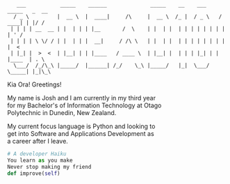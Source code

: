 ```
   ___           _____    ______              _____    __    ___     _____   _  __  
  / _ \         |  __ \  |  ____|     /\     |  __ \  /_ |  / _ \   / ____| | |/ /  
 | | | | __  __ | |  | | | |__       /  \    | |  | |  | | | | | | | |      | ' /   
 | | | | \ \/ / | |  | | |  __|     / /\ \   | |  | |  | | | | | | | |      |  <    
 | |_| |  >  <  | |__| | | |____   / ____ \  | |__| |  | | | |_| | | |____  | . \   
  \___/  /_/\_\ |_____/  |______| /_/    \_\ |_____/   |_|  \___/   \_____| |_|\_\  
```

Kia Ora! Greetings!

My name is Josh and I am currently in my third year\
for my Bachelor's of Information Technology at Otago\
Polytechnic in Dunedin, New Zealand.

My current focus language is Python and looking to\
get into Software and Applications Development as\
a career after I leave.

```python
# A developer Haiku
You learn as you make
Never stop making my friend
def improve(self)
```

